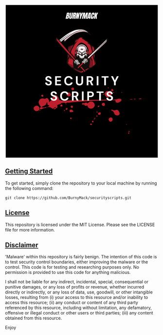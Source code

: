 <div align="center">
  <img src="https://github.com/BurnyMack/securityscripts/blob/main/assets/Security%20Scripts.png" alt="GitHub Logo">
</div>

## [Getting Started]()

To get started, simply clone the repository to your local machine by running the following command:

```
git clone https://github.com/BurnyMack/securityscripts.git
```

## [License]()

This repository is licensed under the MIT License. Please see the LICENSE file for more information.

## [Disclaimer]()

'Malware' within this repository is fairly benign. The intention of this code is to test security control boundaries, either improving the malware or the control. This code is for testing and researching purposes only. No permission is provided to use this code for anything malicious.

I shall not be liable for any indirect, incidental, special, consequential or punitive damages, or any loss of profits or revenue, whether incurred directly or indirectly, or any loss of data, use, goodwill, or other intangible losses, resulting from (i) your access to this resource and/or inability to access this resource; (ii) any conduct or content of any third party referenced by this resource, including without limitation, any defamatory, offensive or illegal conduct or other users or third parties; (iii) any content obtained from this resource.

Enjoy
